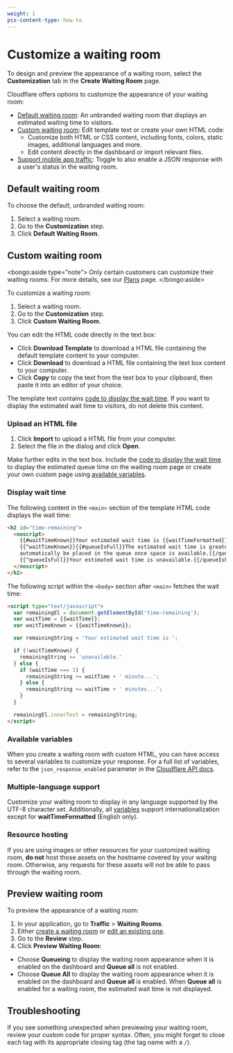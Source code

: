 ```yaml
---
weight: 1
pcx-content-type: how-to
---
```


# Customize a waiting room

To design and preview the appearance of a waiting room, select the **Customization** tab in the **Create Waiting Room** page.

Cloudflare offers options to customize the appearance of your waiting room:

- [Default waiting room](#default-waiting-room): An unbranded waiting room that displays an estimated waiting time to visitors.
- [Custom waiting room](#custom-waiting-room): Edit template text or create your own HTML code:
  - Customize both HTML or CSS content, including fonts, colors, static images, additional languages and more.
  - Edit content directly in the dashboard or import relevant files.
- [Support mobile app traffic](/additional-options/mobile-traffic): Toggle to also enable a JSON response with a user's status in the waiting room.

## Default waiting room

To choose the default, unbranded waiting room:

1. Select a waiting room.
1. Go to the **Customization** step.
1. Click **Default Waiting Room**.

## Custom waiting room

<bongo:aside type="note">
Only certain customers can customize their waiting rooms. For more details, see our <a href="/plans">Plans</a> page.
</bongo:aside>

To customize a waiting room:

1. Select a waiting room.
1. Go to the **Customization** step.
1. Click **Custom Waiting Room**.

You can edit the HTML code directly in the text box:

- Click **Download Template** to download a HTML file containing the default template content to your computer.
- Click **Download** to download a HTML file containing the text box content to your computer.
- Click **Copy** to copy the text from the text box to your clipboard, then paste it into an editor of your choice.

The template text contains [code to display the wait time](#display-wait-time). If you want to display the estimated wait time to visitors, do not delete this content.

### Upload an HTML file

1. Click **Import** to upload a HTML file from your computer.
1. Select the file in the dialog and click **Open**.

Make further edits in the text box. Include the [code to display the wait time](#display-wait-time) to display the estimated queue time on the waiting room page or create your own custom page using [available variables](#available-variables).

### Display wait time

The following content in the `<main>` section of the template HTML code displays the wait time:

```html
<h2 id="time-remaining">
  <noscript>
    {{#waitTimeKnown}}Your estimated wait time is {{waitTimeFormatted}}...{{/waitTimeKnown}}
    {{^waitTimeKnown}}{{#queueIsFull}}The estimated wait time is greater than a day. You will
    automatically be placed in the queue once space is available.{{/queueIsFull}}
    {{^queueIsFull}}Your estimated wait time is unavailable.{{/queueIsFull}}{{/waitTimeKnown}}
  </noscript>
</h2>
```

The following script within the `<body>` section after `<main>` fetches the wait time:

```html
<script type="text/javascript">
  var remainingEl = document.getElementById('time-remaining');
  var waitTime = {{waitTime}};
  var waitTimeKnown = {{waitTimeKnown}};

  var remainingString = 'Your estimated wait time is ';

  if (!waitTimeKnown) {
    remainingString += 'unavailable.'
  } else {
    if (waitTime === 1) {
      remainingString += waitTime + ' minute...';
    } else {
      remainingString += waitTime + ' minutes...';
    }
  }

  remainingEl.innerText = remainingString;
</script>
```

### Available variables

When you create a waiting room with custom HTML, you can have access to several variables to customize your response. For a full list of variables, refer to the `json_response_enabled` parameter in the [Cloudflare API docs](https://api.cloudflare.com/#waiting-room-create-waiting-room).

### Multiple-language support

Customize your waiting room to display in any language supported by the UTF-8 character set. Additionally, all [variables](#available-variables) support internationalization except for **waitTimeFormatted** (English only).

### Resource hosting

If you are using images or other resources for your customized waiting room, **do not** host those assets on the hostname covered by your waiting room. Otherwise, any requests for these assets will not be able to pass through the waiting room.

## Preview waiting room

To preview the appearance of a waiting room:

1. In your application, go to **Traffic** > **Waiting Rooms**.
1. Either [create a waiting room](/how-to/create-via-dashboard) or [edit an existing one](/how-to/edit-delete-waiting-room).
1. Go to the **Review** step.
1. Click **Preview Waiting Room**:

- Choose **Queueing** to display the waiting room appearance when it is enabled on the dashboard and **Queue all** is not enabled.
- Choose **Queue All** to display the waiting room appearance when it is enabled on the dashboard and **Queue all** is enabled. When **Queue all** is enabled for a waiting room, the estimated wait time is not displayed.

## Troubleshooting

If you see something unexpected when previewing your waiting room, review your custom code for proper syntax. Often, you might forget to close each tag with its appropriate closing tag (the tag name with a `/`).
